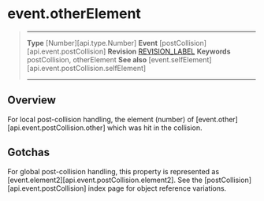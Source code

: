 
# event.otherElement

> --------------------- ------------------------------------------------------------------------------------------
> __Type__              [Number][api.type.Number]
> __Event__             [postCollision][api.event.postCollision]
> __Revision__          [REVISION_LABEL](REVISION_URL)
> __Keywords__          postCollision, otherElement
> __See also__			[event.selfElement][api.event.postCollision.selfElement]
> --------------------- ------------------------------------------------------------------------------------------

## Overview

For local post-collision handling, the element (number) of [event.other][api.event.postCollision.other] which was hit in the collision.


## Gotchas

For global post-collision handling, this property is represented as [event.element2][api.event.postCollision.element2]. See the [postCollision][api.event.postCollision] index page for object reference variations.